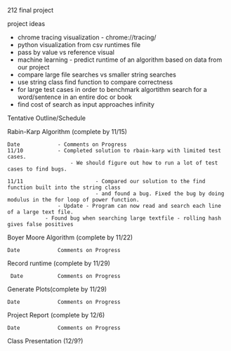 212 final project

project ideas

- chrome tracing visualization - chrome://tracing/
- python visualization from csv runtimes file
- pass by value vs reference visual
- machine learning - predict runtime of an algorithm based on data from our project
- compare large file searches vs smaller string searches
- use string class find function to compare correctness 
- for large test cases in order to benchmark algortithm search for a word/sentence in an entire doc or book
- find cost of search as input approaches infinity


Tentative Outline/Schedule

Rabin-Karp Algorithm (complete by 11/15)
    
    Date			- Comments on Progress
    11/10			- Completed solution to rbain-karp with limited test cases.
    		        	- We should figure out how to run a lot of test cases to find bugs.
			
    11/11                   	- Compared our solution to the find function built into the string class
                            	- and found a bug. Fixed the bug by doing modulus in the for loop of power function.
			    	- Update - Program can now read and search each line of a large text file.
			   	- Found bug when searching large textfile - rolling hash gives false positives
Boyer Moore Algorithm (complete by 11/22)
    
    Date			Comments on Progress
    
Record runtime (complete by 11/29)
     
     Date			Comments on Progress
    
Generate Plots(complete by 11/29)
    
    Date			Comments on Progress
    
Project Report (complete by 12/6)
		
    Date			Comments on Progress
    
Class Presentation (12/9?)

